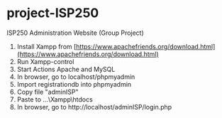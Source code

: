 # project-ISP250
ISP250 Administration Website (Group Project)

1. Install Xampp from [https://www.apachefriends.org/download.html](https://www.apachefriends.org/download.html)
2. Run Xampp-control
3. Start Actions Apache and MySQL
4. In browser, go to localhost/phpmyadmin
5. Import registrationdb into phpmyadmin
6. Copy file "adminISP"
7. Paste to ...\Xampp\htdocs
8. In browser, go to http://localhost/adminISP/login.php
